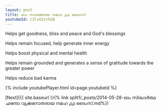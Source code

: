 ```yaml
---
layout: post
title: ഓം സാരങ്ങായ നമഹ ൧൧ ടൈംസ്
youtubeId: c3lxOJcrh28
---
```

 
 
Helps get goodness, bliss and peace and God's blessings
 
Helps remain focused, help generate inner energy 
 
Helps boost physical and mental health 
 
Helps remain grounded and generates a sense of gratitude towards the greater power 
 
Helps reduce bad karma
 
 
 
 


{% include youtubePlayer.html id=page.youtubeId %}
 
[Next]({{ site.baseurl }}{% link  split1/_posts/2014-05-28-ഓം സിദ്ധാർത്ഥ ഛന്ദോ വ്യക്കനോതരായ നമഹ ൧൧ ടൈംസ്.md%})
 

